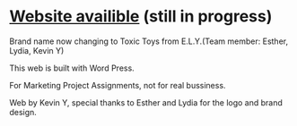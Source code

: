 # [Website availible](https://toxictoys.raincloud.ink/) (still in progress)

Brand name now changing to Toxic Toys from E.L.Y.(Team member: Esther, Lydia, Kevin Y)

This web is built with Word Press.

For Marketing Project Assignments, not for real bussiness.

Web by Kevin Y, special thanks to Esther and Lydia for the logo and brand design.
